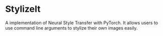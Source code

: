 # StylizeIt
A implementation of Neural Style Transfer with PyTorch. It allows users to use command line arguments to stylize their own images easily.
